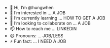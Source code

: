 - 👋 Hi, I’m @hungwhen
- 👀 I’m interested in ... A JOB
- 🌱 I’m currently learning ... HOW TO GET A JOB
- 💞️ I’m looking to collaborate on ... A JOB
- 📫 How to reach me ... LINKEDIN
- 😄 Pronouns: ... JOB/LESS
- ⚡ Fun fact: ... I NEED A JOB

<!---
hungwhen/hungwhen is a ✨ special ✨ repository because its `README.md` (this file) appears on your GitHub profile.
You can click the Preview link to take a look at your changes.
--->
